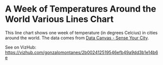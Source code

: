 # A Week of Temperatures Around the World Various Lines Chart
This line chart shows one week of temperature (in degrees Celcius) in cities around the world. The data comes from [Data Canvas - Sense Your City](https://grayarea.org/initiative/data-canvas-sense-your-city/).

See on VizHub: https://vizhub.com/gonzalomontanes/2b002412519546efb49a9dd3b1e14b6e
